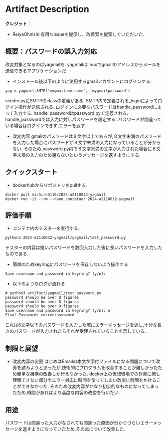 # Artifact Description

**クレジット**：

* ReiyaOhnishi
有用なissueを提示し、改善案を提案していただいた.

## 概要：パスワードの誤入力対応

改変対象となるのはyagmailだ.
yagmailはlinuxでgmailのアドレスからメールを送信できるアプリケーションだ.

* インストール後以下のように使用するgmailアカウントにログインする.

```
yag = yagmail.SMTP('mygmailusername', 'mygmailpassword')
```
sender.pyにSMTPのclassの定義がある.
SMTP内で定義される_loginによってログイン操作が送信される.
ログインに必要なパスワードはhandle_passwordによって入力する.
handle_passwordはpassword.pyで定義される.
handle_passwordでは入力に対しパスワードを設定する.
パスワードが間違っている場合はログインできず,エラーを返す.

* 改変内容
gmailのパスワードは８文字以上であるが,８文字未満のパスワードを入力した場合にパスワードが８文字未満の入力になっていることが分からない.
そのため,password.py内で８文字未満の文字が入力された場合に８文字未満の入力のため通らないというメッセージを返すようにする.

## クイックスタート

* dockerhubからリポジトリをpullする.
```
docker pull michiro0116/2024-a2110032-yagmail
docker run -it --rm --name container 2024-a2110032-yagmail
```


## 評価手順

* コンテナ内のテスターを実行する.
```
python3 2024-a2110032-yagmail/yagmail/test_password.py
```
テスターの内容は短いパスワードを数回入力した後に長いパスワードを入力したものである.
　
* 簡単のためkeyringにパスワードを保存しないよう操作する
```
Save username and password in keyring? [y/n]:
```

* 以下のようなログが流れる
```
# python3 artifact/yagmail/test_password.py
password should be over 8 figures
password should be over 8 figures
password should be over 8 figures
Save username and password in keyring? [y/n]: n
Final Password: correctpassword
```
これは8文字以下のパスワードを入力した際にエラーメッセージを返し,十分な長さのパスワードが入力されたらそれが受理されていることを示している.


## 制限と展望

* 改変内容の変更
はじめはEmailの本文が添付ファイルになる問題について改善を試みようと思ったが,技術的にプログラムを改善することが難しかったため簡単な機構の改善しか行えなかった.
docker上の仮想環境での作業に関し理解できない部分やエラー対応に時間を使ってしまい改変に時間をかけることができなかった.
そのため改変内容がかなり初歩的なものになってしまったため,時間があればより高度な内容の改変を行いたい.

## 用途

パスワードは間違った入力がなされても間違った原因が分かりづらいエラーメッセージを返すようになっていたため,その点について改善した.
